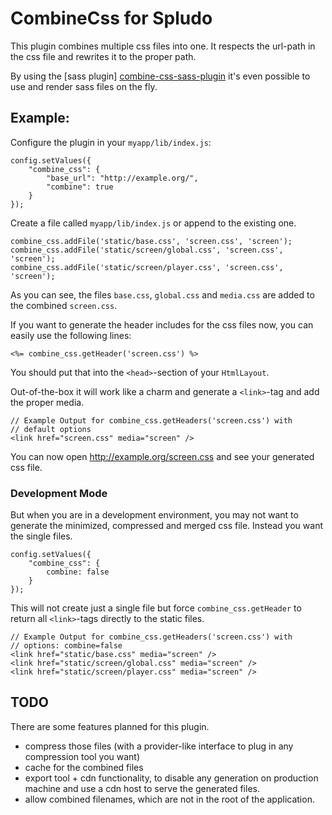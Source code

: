 CombineCss for Spludo
=====================

This plugin combines multiple css files into one. It respects the url-path in
the css file and rewrites it to the proper path.

By using the [sass plugin] [combine-css-sass-plugin] it's even possible to use
and render sass files on the fly.

  [combine-css-sass-plugin]: http://github.com/DracoBlue/spludo-plugins/tree/master/combine-css-sass/

Example:
-------------------

Configure the plugin in your `myapp/lib/index.js`:

    config.setValues({
        "combine_css": {
            "base_url": "http://example.org/",
            "combine": true
        }
    });

Create a file called `myapp/lib/index.js` or append to the existing one.

    combine_css.addFile('static/base.css', 'screen.css', 'screen');
    combine_css.addFile('static/screen/global.css', 'screen.css', 'screen');
    combine_css.addFile('static/screen/player.css', 'screen.css', 'screen');

As you can see, the files `base.css`, `global.css` and `media.css` are added to
the combined `screen.css`.

If you want to generate the header includes for the css files now, you can
easily use the following lines:

    <%= combine_css.getHeader('screen.css') %>

You should put that into the `<head>`-section of your `HtmlLayout`.

Out-of-the-box it will work like a charm and generate a `<link>`-tag and add
the proper media.
    
    // Example Output for combine_css.getHeaders('screen.css') with
    // default options
    <link href="screen.css" media="screen" />

You can now open http://example.org/screen.css and see your
generated css file.
    
### Development Mode

But when you are in a development environment, you may not want to generate the
minimized, compressed and merged css file. Instead you want the single files.

    config.setValues({
        "combine_css": {
            combine: false
        }
    });

This will not create just a single file but force `combine_css.getHeader` to
return all `<link>`-tags directly to the static files.

    // Example Output for combine_css.getHeaders('screen.css') with
    // options: combine=false
    <link href="static/base.css" media="screen" />
    <link href="static/screen/global.css" media="screen" />
    <link href="static/screen/player.css" media="screen" />
    
TODO
----

There are some features planned for this plugin.

- compress those files (with a provider-like interface to plug in any
  compression tool you want)
- cache for the combined files
- export tool + cdn functionality, to disable any generation on production
  machine and use a cdn host to serve the generated files.
- allow combined filenames, which are not in the root of the application.
